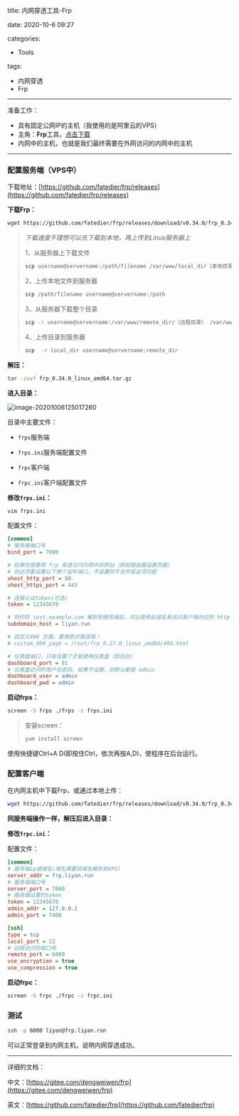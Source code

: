 title: 内网穿透工具-Frp

date: 2020-10-6 09:27

categories:

- Tools

tags: 

- 内网穿透
- Frp

---

准备工作：

- 具有固定公网IP的主机（我使用的是阿里云的VPS）
- 主角：**Frp**工具，[点击下载](https://github.com/fatedier/frp/releases)
- 内网中的主机，也就是我们最终需要在外网访问的内网中的主机



---

### 配置服务端（VPS中）

下载地址：[https://github.com/fatedier/frp/releases](https://github.com/fatedier/frp/releases)

**下载Frp：**

```bash
wget https://github.com/fatedier/frp/releases/download/v0.34.0/frp_0.34.0_linux_amd64.tar.gz
```

>*下载速度不理想可以先下载到本地，再上传到Linux服务器上*
>
>1、从服务器上下载文件
>
>```bash
>scp username@servername:/path/filename /var/www/local_dir（本地目录）
>```
>
>2、上传本地文件到服务器
>
>```bash
>scp /path/filename username@servername:/path
>```
>
>3、从服务器下载整个目录
>
>```bash
>scp -r username@servername:/var/www/remote_dir/（远程目录） /var/www/local_dir（本地目录）
>```
>
>4、上传目录到服务器
>
>```bash
>scp  -r local_dir username@servername:remote_dir
>```

**解压：**

```bash
tar -zxvf frp_0.34.0_linux_amd64.tar.gz
```

**进入目录：**

![image-20201006125017260](https://images.shiguangping.com/imgs/20201006125017.png)

目录中主要文件：

- `frps`服务端
- `frps.ini`服务端配置文件

- `frpc`客户端
- `frpc.ini`客户端配置文件

**修改`frps.ini`：**

```bash
vim frps.ini
```

配置文件：

```ini
[common]
# 服务端端口号
bind_port = 7000

# 如果你想要用 frp 穿透访问内网中的网站（例如路由器设置页面）
# 则必须要设置以下两个监听端口，不设置则不会开启这项功能
vhost_http_port = 80
vhost_https_port = 443

# 连接认证token(可选)
token = 12345678

# 则你将 test.example.com 解析到服务端后，可以使用此域名来访问客户端对应的 http
subdomain_host = liyan.run

# 自定义404 页面，要用绝对路径哦！
# custom_404_page = /root/frp_0.27.0_linux_amd64/404.html

# 仪表盘端口，只有设置了才能使用仪表盘（即后台）
dashboard_port = 81
# 仪表盘访问的用户名密码，如果不设置，则默认都是 admin
dashboard_user = admin
dashboard_pwd = admin
```

**启动frps：**

```bash
screen -S frps ./frps -c frps.ini
```

>安装screen：
>
>```bash
>yum install screen
>```

使用快捷键Ctrl+A D(即按住Ctrl，依次再按A,D)，使程序在后台运行。



### 配置客户端

在内网主机中下载Frp，或通过本地上传：

```bash
wget https://github.com/fatedier/frp/releases/download/v0.34.0/frp_0.34.0_linux_amd64.tar.gz
```

**同服务端操作一样，解压后进入目录：**

**修改`frpc.ini`：**

配置文件：

```ini
[common]
# 服务端ip或域名(域名需要将域名解析到VPS)
server_addr = frp.liyan.run
# 服务端端口号
server_port = 7000
# 服务端设置的token
token = 12345678
admin_addr = 127.0.0.1
admin_port = 7400

[ssh]
type = tcp
local_port = 22
# 远程访问的端口号
remote_port = 6000
use_encryption = true
use_compression = true
```

**启动frpc：**

```bash
screen -S frpc ./frpc -c frpc.ini
```



### 测试

```bash
ssh -p 6000 liyan@frp.liyan.run
```

可以正常登录到内网主机，说明内网穿透成功。

---

详细的文档：

中文：[https://gitee.com/dengweiwen/frp](https://gitee.com/dengweiwen/frp)

英文：[https://github.com/fatedier/frp](https://github.com/fatedier/frp)

